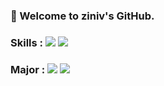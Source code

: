 ### 👋 Welcome to ziniv's GitHub.


### Skills : <img src="https://img.shields.io/badge/-c/c++-green"/> <img src="https://img.shields.io/badge/-python-blue"/>  
### Major : <img src="https://img.shields.io/badge/-Mathematics-brown"/> <img src="https://img.shields.io/badge/-Fusion IoT Engineering-blueviolet"/>  


<!--
**ziniv/ziniv** is a ✨ _special_ ✨ repository because its `README.md` (this file) appears on your GitHub profile.

Here are some ideas to get you started:

- 🔭 I’m currently working on ...
- 🌱 I’m currently learning ...
- 👯 I’m looking to collaborate on ...
- 🤔 I’m looking for help with ...
- 💬 Ask me about ...
- 📫 How to reach me: ...
- 😄 Pronouns: ...
- ⚡ Fun fact: ...
-->
